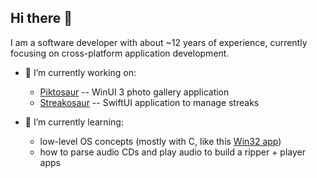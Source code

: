 ## Hi there 👋

I am a software developer with about ~12 years of experience, currently focusing on cross-platform application development.

- 🔭 I’m currently working on:
  - [Piktosaur](https://github.com/Bloomca/Piktosaur) -- WinUI 3 photo gallery application
  - [Streakosaur](https://github.com/Bloomca/Streakosaur) -- SwiftUI application to manage streaks
 
 - 🌱 I’m currently learning:
   - low-level OS concepts (mostly with C, like this [Win32 app](https://github.com/Bloomca/win32-pomodoro-timer))
   - how to parse audio CDs and play audio to build a ripper + player apps

<!--
**Bloomca/Bloomca** is a ✨ _special_ ✨ repository because its `README.md` (this file) appears on your GitHub profile.

Here are some ideas to get you started:



- 👯 I’m looking to collaborate on ...
- 🤔 I’m looking for help with ...
- 💬 Ask me about ...
- 📫 How to reach me: ...
- 😄 Pronouns: ...
- ⚡ Fun fact: ...
-->

